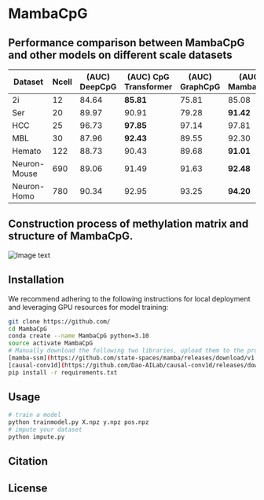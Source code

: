 # MambaCpG

## Performance comparison between MambaCpG and other models on different scale datasets
| Dataset       | Ncell | (AUC) DeepCpG | (AUC) CpG Transformer | (AUC) GraphCpG | (AUC) MambaCpG |
|---------------|-------|---------------|-----------------------|----------------|----------------|
| 2i            |  12   |     84.64     |       **85.81**       |      75.81     |      85.08     |
| Ser           |  20   |     89.97     |         90.91         |      79.28     |    **91.42**   |
| HCC           |  25   |     96.73     |       **97.85**       |      97.14     |      97.81     |
| MBL           |  30   |     87.96     |       **92.43**       |      89.55     |      92.30     |
| Hemato        | 122   |     88.73     |         90.43         |      89.68     |    **91.01**   |
| Neuron-Mouse  | 690   |     89.06     |         91.49         |      91.63     |    **92.48**   |
| Neuron-Homo   | 780   |     90.34     |         92.95         |      93.25     |    **94.20**   |


## Construction process of methylation matrix and structure of MambaCpG.
![Image text]()


## Installation
We recommend adhering to the following instructions for local deployment and leveraging GPU resources for model training:

```bash
git clone https://github.com/
cd MambaCpG
conda create --name MambaCpG python=3.10
source activate MambaCpG
# Manually download the following two libraries, upload them to the project, and install them using `pip install` with the file paths.
[mamba-ssm](https://github.com/state-spaces/mamba/releases/download/v1.2.0.post1/mamba_ssm-1.2.0.post1+cu118torch2.0cxx11abiFALSE-cp310-cp310-linux_x86_64.whl)
[causal-conv1d](https://github.com/Dao-AILab/causal-conv1d/releases/download/v1.2.0.post2/causal_conv1d-1.2.0.post2+cu118torch2.0cxx11abiFALSE-cp310-cp310-linux_x86_64.whl)
pip install -r requirements.txt
```

## Usage
```bash
# train a model
python trainmodel.py X.npz y.npz pos.npz
# impute your dataset
python impute.py
```

## Citation

## License
